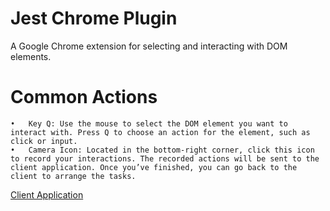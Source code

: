 
# Jest Chrome Plugin

A Google Chrome extension for selecting and interacting with DOM elements.

# Common Actions
	•	Key Q: Use the mouse to select the DOM element you want to interact with. Press Q to choose an action for the element, such as click or input.
	•	Camera Icon: Located in the bottom-right corner, click this icon to record your interactions. The recorded actions will be sent to the client application. Once you’ve finished, you can go back to the client to arrange the tasks.


[Client Application](https://github.com/WtecHtec/electron-jest)
